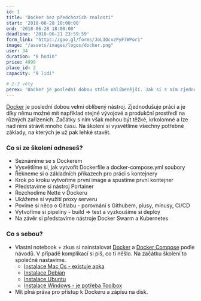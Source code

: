 ```yaml
---
id: 1
title: "Docker bez předchozích znalostí"
start: '2018-06-28 10:00:00'
end: '2018-06-28 18:00:00'
deadline: '2018-06-21 23:59:59'
form_link: "https://goo.gl/forms/JoL3OcvzPyF7WPor1"
image: "/assets/images/logos/docker.png"
user: 34
duration: "8 hodin"
price: 4999
place_id: 2
capacity: "9 lidí"

# 2-3 věty
perex: 'Docker je poslední dobou stále oblíbenější. Jak si s ním zjednodušit práci a hlavně překonat těžké začátky? To se dovíte na mém školení.'
---
```


<a href="https://www.docker.com/" target="blank" rel="noopener">Docker</a> je poslední dobou velmi oblíbený nástroj. Zjednodušuje práci a je díky němu možné mít například stejné vývojové a produkční prostředí na různých zařízeních. Začátky s ním však mohou být těžké, krkolomné a lze nad nimi strávit mnoho času. Na školení si vysvětlíme všechny potřebné základy, na kterých je už pak lehké stavět.</p>

### Co si ze školení odneseš?

- Seznámíme se s Dockerem
- Vysvětlíme si, jak vytvořit Dockerfile a docker-compose.yml soubory
- Řekneme si o základních příkazech pro práci s kontejnery
- Krok po kroku vytvoříme první image a spustíme první kontejner
- Představíme si nástroj Portainer
- Rozchodíme Nette v Dockeru
- Ukážeme si využití proxy serveru
- Povíme si něco o Gitlabu - porovnání s Githubem, plusy, mínusy, CI/CD
- Vytvoříme si pipeliny - build => test a vyzkoušíme si deploy
- Na závěr si představíme nástroje Docker Swarm a Kubernetes

### Co s sebou?
- Vlastní notebook + zkus si nainstalovat [Docker](https://docs.docker.com/install/) a [Docker Compose](https://docs.docker.com/compose/install/) podle návodů. V případě komplikací si piš, co ti něšlo. Na začátku školení to společně nastavíme.
    - [Instalace Mac Os - existuje apka](https://docs.docker.com/docker-for-mac/install/)
    - [Instalace Debian](https://docs.docker.com/install/linux/docker-ce/debian/)
    - [Instalace Ubuntu](https://docs.docker.com/install/linux/docker-ce/ubuntu/#install-docker-ce-1)
    - [Instalace Windows - je potřeba Toolbox](https://docs.docker.com/toolbox/toolbox_install_windows/)
- Mít plná práva pro přístup k Dockeru a zápisu na disk.
